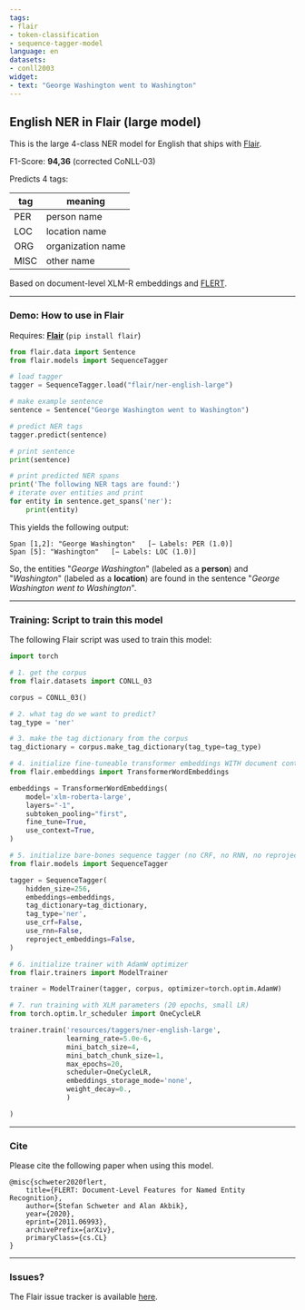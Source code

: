 ```yaml
---
tags:
- flair
- token-classification
- sequence-tagger-model
language: en
datasets:
- conll2003
widget:
- text: "George Washington went to Washington"
---
```


## English NER in Flair (large model)

This is the large 4-class NER model for English that ships with [Flair](https://github.com/flairNLP/flair/).

F1-Score: **94,36** (corrected CoNLL-03)

Predicts 4 tags:

| **tag**                        | **meaning** |
|---------------------------------|-----------|
| PER         | person name | 
| LOC         | location name | 
| ORG         | organization name | 
| MISC         | other name | 

Based on document-level XLM-R embeddings and [FLERT](https://arxiv.org/pdf/2011.06993v1.pdf/).

---

### Demo: How to use in Flair

Requires: **[Flair](https://github.com/flairNLP/flair/)** (`pip install flair`)

```python
from flair.data import Sentence
from flair.models import SequenceTagger

# load tagger
tagger = SequenceTagger.load("flair/ner-english-large")

# make example sentence
sentence = Sentence("George Washington went to Washington")

# predict NER tags
tagger.predict(sentence)

# print sentence
print(sentence)

# print predicted NER spans
print('The following NER tags are found:')
# iterate over entities and print
for entity in sentence.get_spans('ner'):
    print(entity)

```

This yields the following output:
```
Span [1,2]: "George Washington"   [− Labels: PER (1.0)]
Span [5]: "Washington"   [− Labels: LOC (1.0)]
```

So, the entities "*George Washington*" (labeled as a **person**) and "*Washington*" (labeled as a **location**) are found in the sentence "*George Washington went to Washington*". 


---

### Training: Script to train this model

The following Flair script was used to train this model: 

```python
import torch

# 1. get the corpus
from flair.datasets import CONLL_03

corpus = CONLL_03()

# 2. what tag do we want to predict?
tag_type = 'ner'

# 3. make the tag dictionary from the corpus
tag_dictionary = corpus.make_tag_dictionary(tag_type=tag_type)

# 4. initialize fine-tuneable transformer embeddings WITH document context
from flair.embeddings import TransformerWordEmbeddings

embeddings = TransformerWordEmbeddings(
    model='xlm-roberta-large',
    layers="-1",
    subtoken_pooling="first",
    fine_tune=True,
    use_context=True,
)

# 5. initialize bare-bones sequence tagger (no CRF, no RNN, no reprojection)
from flair.models import SequenceTagger

tagger = SequenceTagger(
    hidden_size=256,
    embeddings=embeddings,
    tag_dictionary=tag_dictionary,
    tag_type='ner',
    use_crf=False,
    use_rnn=False,
    reproject_embeddings=False,
)

# 6. initialize trainer with AdamW optimizer
from flair.trainers import ModelTrainer

trainer = ModelTrainer(tagger, corpus, optimizer=torch.optim.AdamW)

# 7. run training with XLM parameters (20 epochs, small LR)
from torch.optim.lr_scheduler import OneCycleLR

trainer.train('resources/taggers/ner-english-large',
              learning_rate=5.0e-6,
              mini_batch_size=4,
              mini_batch_chunk_size=1,
              max_epochs=20,
              scheduler=OneCycleLR,
              embeddings_storage_mode='none',
              weight_decay=0.,
              )

)
```



---

### Cite

Please cite the following paper when using this model.

```
@misc{schweter2020flert,
    title={FLERT: Document-Level Features for Named Entity Recognition},
    author={Stefan Schweter and Alan Akbik},
    year={2020},
    eprint={2011.06993},
    archivePrefix={arXiv},
    primaryClass={cs.CL}
}
```

---

### Issues?

The Flair issue tracker is available [here](https://github.com/flairNLP/flair/issues/).
